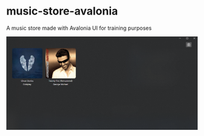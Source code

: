 # music-store-avalonia

 A music store made with Avalonia UI for training purposes

![Music Store App image](image.png)
